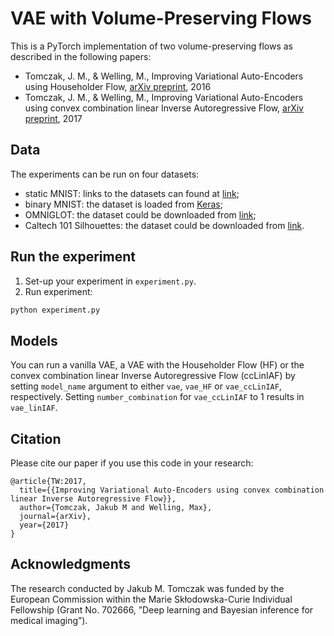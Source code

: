 # VAE with Volume-Preserving Flows
This is a PyTorch implementation of two volume-preserving flows as described in the following papers:
* Tomczak, J. M., & Welling, M., Improving Variational Auto-Encoders using Householder Flow, [arXiv preprint](https://arxiv.org/abs/1611.09630), 2016
* Tomczak, J. M., & Welling, M., Improving Variational Auto-Encoders using convex combination linear Inverse Autoregressive Flow, [arXiv preprint](https://arxiv.org/abs/1706.02326), 2017

## Data
The experiments can be run on four datasets:
* static MNIST: links to the datasets can found at [link](https://github.com/yburda/iwae/tree/master/datasets/BinaryMNIST);
* binary MNIST: the dataset is loaded from [Keras](https://keras.io/);
* OMNIGLOT: the dataset could be downloaded from [link](https://github.com/yburda/iwae/blob/master/datasets/OMNIGLOT/chardata.mat);
* Caltech 101 Silhouettes: the dataset could be downloaded from [link](https://people.cs.umass.edu/~marlin/data/caltech101_silhouettes_28_split1.mat).

## Run the experiment
1. Set-up your experiment in `experiment.py`.
2. Run experiment:
```bash
python experiment.py
```
## Models
You can run a vanilla VAE, a VAE with the Householder Flow (HF) or the convex combination linear Inverse Autoregressive Flow (ccLinIAF) by setting `model_name` argument to either `vae`, `vae_HF` or `vae_ccLinIAF`, respectively. Setting `number_combination` for `vae_ccLinIAF` to 1 results in `vae_linIAF`.

## Citation

Please cite our paper if you use this code in your research:

```
@article{TW:2017,
  title={{Improving Variational Auto-Encoders using convex combination linear Inverse Autoregressive Flow}},
  author={Tomczak, Jakub M and Welling, Max},
  journal={arXiv},
  year={2017}
}
```

## Acknowledgments
The research conducted by Jakub M. Tomczak was funded by the European Commission within the Marie Skłodowska-Curie Individual Fellowship (Grant No. 702666, ”Deep learning and Bayesian inference for medical imaging”).
